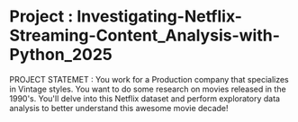 # Project : Investigating-Netflix-Streaming-Content_Analysis-with-Python_2025

PROJECT STATEMET : You work for a Production company that specializes in Vintage styles. You want to do some research on movies released in the 1990's.
You'll delve into this Netflix dataset and perform exploratory data analysis to better understand this awesome movie decade!
